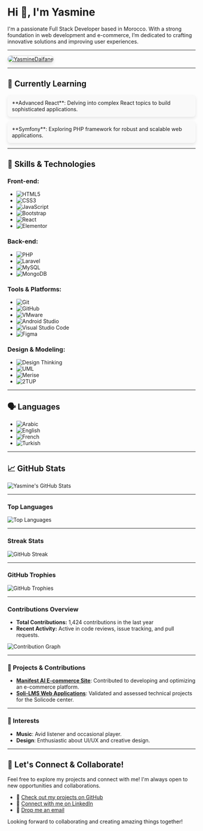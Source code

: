 # Hi 👋, I'm Yasmine

I'm a passionate Full Stack Developer based in Morocco. With a strong foundation in web development and e-commerce, I’m dedicated to crafting innovative solutions and improving user experiences.

---

<p align="left">
  <a href="https://github.com/YasmineDaifane">
    <img src="https://komarev.com/ghpvc/?username=YasmineDaifane&label=Profile%20Views&color=0e75b6&style=flat-square" alt="YasmineDaifane" style="border-radius: 12px; border: 1px solid #ccc; box-shadow: 0px 4px 8px rgba(0, 0, 0, 0.1);"/>
  </a>
</p>

---

## 🌱 Currently Learning

<div style="display: flex; flex-direction: column; gap: 12px;">
  <div style="background: #f9f9f9; border-radius: 8px; padding: 12px; box-shadow: 0px 4px 8px rgba(0, 0, 0, 0.1);">
    **Advanced React**: Delving into complex React topics to build sophisticated applications.
  </div>
  <div style="background: #f9f9f9; border-radius: 8px; padding: 12px; box-shadow: 0px 4px 8px rgba(0, 0, 0, 0.1);">
    **Symfony**: Exploring PHP framework for robust and scalable web applications.
  </div>
</div>

---


## 🚀 Skills & Technologies

### Front-end:
- ![HTML5](https://img.shields.io/badge/HTML5-E34F26?style=for-the-badge&logo=html5&logoColor=white&labelColor=E34F26&color=white&borderRadius=25px)
- ![CSS3](https://img.shields.io/badge/CSS3-1572B6?style=for-the-badge&logo=css3&logoColor=white&labelColor=1572B6&color=white&borderRadius=25px)
- ![JavaScript](https://img.shields.io/badge/JavaScript-F7DF1E?style=for-the-badge&logo=javascript&logoColor=black&labelColor=F7DF1E&color=black&borderRadius=25px)
- ![Bootstrap](https://img.shields.io/badge/Bootstrap-563D7C?style=for-the-badge&logo=bootstrap&logoColor=white&labelColor=563D7C&color=white&borderRadius=25px)
- ![React](https://img.shields.io/badge/React-61DAFB?style=for-the-badge&logo=react&logoColor=black&labelColor=61DAFB&color=black&borderRadius=12px)
- ![Elementor](https://img.shields.io/badge/Elementor-000000?style=for-the-badge&logo=elementor&logoColor=white&labelColor=000000&color=white&borderRadius=12px)

### Back-end:
- ![PHP](https://img.shields.io/badge/PHP-777BB4?style=for-the-badge&logo=php&logoColor=white&labelColor=777BB4&color=white&borderRadius=12px)
- ![Laravel](https://img.shields.io/badge/Laravel-F05340?style=for-the-badge&logo=laravel&logoColor=white&labelColor=F05340&color=white&borderRadius=12px)
- ![MySQL](https://img.shields.io/badge/MySQL-00758F?style=for-the-badge&logo=mysql&logoColor=white&labelColor=00758F&color=white&borderRadius=12px)
- ![MongoDB](https://img.shields.io/badge/MongoDB-47A248?style=for-the-badge&logo=mongodb&logoColor=white&labelColor=47A248&color=white&borderRadius=12px)

### Tools & Platforms:
- ![Git](https://img.shields.io/badge/Git-F05032?style=for-the-badge&logo=git&logoColor=white&labelColor=F05032&color=white&borderRadius=12px)
- ![GitHub](https://img.shields.io/badge/GitHub-181717?style=for-the-badge&logo=github&logoColor=white&labelColor=181717&color=white&borderRadius=12px)
- ![VMware](https://img.shields.io/badge/VMware-607078?style=for-the-badge&logo=vmware&logoColor=white&labelColor=607078&color=white&borderRadius=12px)
- ![Android Studio](https://img.shields.io/badge/Android_Studio-3DDC84?style=for-the-badge&logo=android-studio&logoColor=white&labelColor=3DDC84&color=white&borderRadius=12px)
- ![Visual Studio Code](https://img.shields.io/badge/Visual_Studio_Code-007ACC?style=for-the-badge&logo=visual-studio-code&logoColor=white&labelColor=007ACC&color=white&borderRadius=12px)
- ![Figma](https://img.shields.io/badge/Figma-F24E1E?style=for-the-badge&logo=figma&logoColor=white&labelColor=F24E1E&color=white&borderRadius=12px)

### Design & Modeling:
- ![Design Thinking](https://img.shields.io/badge/Design_Thinking-FF7F50?style=for-the-badge&logo=design&logoColor=white&labelColor=FF7F50&color=white&borderRadius=12px)
- ![UML](https://img.shields.io/badge/UML-000000?style=for-the-badge&logo=uml&logoColor=white&labelColor=000000&color=white&borderRadius=12px)
- ![Merise](https://img.shields.io/badge/MERISE-1E90FF?style=for-the-badge&logo=data:image/png;base64,iVBORw0KGgoAAAANSUhEUgAAACAAAAAgCAIAAAD8GO2jAAAAmklEQVR4nOzdeXUBdQwG4XchYP4fBicQyFEM0Tk3d6dOQJtbFvRAE8A4k+7PbIl9xuKDvbi8JY3IujKQ4yfR8bRdFGREJ9XXr53xkICVLiYBtmO9jMSQnJ+SHCR1e0P7bSswWz5FYf6b5shtTVihPHfpLgttTDZq76nMD3xhEr9OlzzJIH7mU4rF1GUbRgiayjHkNz4H8jPp8TsW2l4PwwZCp2OaEBTQKxC6BFv5YXl7k34fM8BhbVOmT4Ywn5+ZRjPKyEnKcM0yV4TpJDAkQcqFZnQkkJtAdZquFouqsw2ogV+fq9SGVyyUZZRrACfgjfWbN4yNImqvhMBcM8MDSZnYcd+MweoqT/gpVY2TT9FuT7aLpklSbmQKmB2q0lKptGzrTeZsYx1GzL9gAAAAABJRU5ErkJggg==&labelColor=1E90FF&color=white&borderRadius=12px)
- ![2TUP](https://img.shields.io/badge/2TUP-00BFFF?style=for-the-badge&logo=data:image/png;base64,iVBORw0KGgoAAAANSUhEUgAAAFwAAABtCAYAAABH3ErHAAAAmklEQVR4nOzdeXUBdQwG4XchYP4fBicQyFEM0Tk3d6dOQJtbFvRAE8A4k+7PbIl9xuKDvbi8JY3IujKQ4yfR8bRdFGREJ9XXr53xkICVLiYBtmO9jMSQnJ+SHCR1e0P7bSswWz5FYf6b5shtTVihPHfpLgttTDZq76nMD3xhEr9OlzzJIH7mU4rF1GUbRgiayjHkNz4H8jPp8TsW2l4PwwZCp2OaEBTQKxC6BFv5YXl7k34fM8BhbVOmT4Ywn5+ZRjPKyEnKcM0yV4TpJDAkQcqFZnQkkJtAdZquFouqsw2ogV+fq9SGVyyUZZRrACfgjfWbN4yNImqvhMBcM8MDSZnYcd+MweoqT/gpVY2TT9FuT7aLpklSbmQKmB2q0lKptGzrTeZsYx1GzL9gAAAAABJRU5ErkJggg==&labelColor=00BFFF&color=white&borderRadius=12px)

---

## 🗣️ Languages

- ![Arabic](https://img.shields.io/badge/Arabic-Native-orange?style=for-the-badge&labelColor=orange&color=white&borderRadius=12px)
- ![English](https://img.shields.io/badge/English-Fluent-blue?style=for-the-badge&labelColor=blue&color=white&borderRadius=12px)
- ![French](https://img.shields.io/badge/French-Intermediate-red?style=for-the-badge&labelColor=red&color=white&borderRadius=12px)
- ![Turkish](https://img.shields.io/badge/Turkish-Intermediate-yellow?style=for-the-badge&labelColor=yellow&color=white&borderRadius=12px)

---



## 📈 GitHub Stats

![Yasmine's GitHub Stats](https://github-readme-stats.vercel.app/api?username=Yasmine-daifane&show_icons=true&count_private=true&hide_title=true&hide=prs&theme=dark)

---

### Top Languages
![Top Languages](https://github-readme-stats.vercel.app/api/top-langs/?username=Yasmine-daifane&layout=compact&theme=dark)

---

### Streak Stats

![GitHub Streak](https://github-readme-streak-stats.herokuapp.com/?user=Yasmine-daifane&theme=dark)

---

### GitHub Trophies

![GitHub Trophies](https://github-profile-trophy.vercel.app/?username=Yasmine-daifane&theme=darkhub)

---

### Contributions Overview

- **Total Contributions:** 1,424 contributions in the last year
- **Recent Activity:** Active in code reviews, issue tracking, and pull requests.

![Contribution Graph](https://github-readme-stats.vercel.app/api/top-langs/?username=Yasmine-daifane&layout=compact&theme=dark)

---

### 🌟 Projects & Contributions

- **[Manifest AI E-commerce Site](#)**: Contributed to developing and optimizing an e-commerce platform.
- **[Soli-LMS Web Applications](#)**: Validated and assessed technical projects for the Solicode center.

---

### 🎨 Interests

- **Music**: Avid listener and occasional player.
- **Design**: Enthusiastic about UI/UX and creative design.

---

## 🚀 Let's Connect & Collaborate!

Feel free to explore my projects and connect with me! I'm always open to new opportunities and collaborations. 

- 🌟 [Check out my projects on GitHub](https://github.com/Yasmine-daifane)
- 🤝 [Connect with me on LinkedIn](https://linkedin.com/in/yasmine-daifane)
- 💬 [Drop me an email](mailto:yasmine.daifane.solicode@gmail.com)

Looking forward to collaborating and creating amazing things together!
